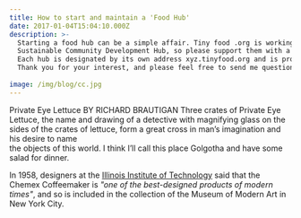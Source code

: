 ```yaml
---
title: How to start and maintain a 'Food Hub'
date: 2017-01-04T15:04:10.000Z
description: >-
  Starting a food hub can be a simple affair. Tiny food .org is working to provide a one click solution and support for customizing the ood hub in its appearance and features for you.  We are supported by the Colorado not-for-profit business,
  Sustainable Community Development Hub, so please support them with a donation or volunteer time if you have the ability. to make a tax deductable donation, contact greg@scdhub.org.  
  Each hub is designated by its own address xyz.tinyfood.org and is provided free of charge by tinyfood.org and our sponsor scdhub.  We encourage the use of food hubs for small experiments when getting started- like just for sharing the responsibility of picking up groceries at far away stores, as Sue is planning for her hub in Canton, NY, or just for allowing a food cooperative manager to have a real time update from their local farm suppliers, as Casey is plannint to do in Nederland, CO for the Mountain People's Coop.
  Thank you for your interest, and please feel free to send me questions or ideas about how you would like your food hub to work.  Our features and ideas are all derived from the existing openfoodnetwork.org service yet rewritten into a vuex, hugo and netlify-cms based service allowing users to start food hubs at no cost.
  
image: /img/blog/cc.jpg
---
```



Private Eye Lettuce
BY RICHARD BRAUTIGAN
Three crates of Private Eye Lettuce, 
the name and drawing of a detective 
with magnifying glass on the sides 
of the crates of lettuce, 
form a great cross in man’s imagination 
and his desire to name   
the objects of this world. 
I think I’ll call this place Golgotha 
and have some salad for dinner. 


In 1958, designers at the [Illinois Institute of Technology](https://www.spacefarm.digital) said that the Chemex Coffeemaker is *"one of the best-designed products of modern times"*, and so is included in the collection of the Museum of Modern Art in New York City.

